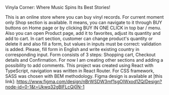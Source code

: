 Vinyla Corner: Where Music Spins Its Best Stories!

This is an online store where you can buy vinyl records. For current moment only Shop section is available. It means, you can navigate to it through BUY buttons on Home page or by clicking BUY IN ONE CLICK in top bar / menu. Also you can open Product page, add it to favorites, adjust its quantity and add to cart. In cart section, customer can change product's quantity or delete it and also fill a form, but values in inputs must be correct: validation is added. Please, fill form in English and write existing country in corresponding input. Form consists of 3 steps: Shopping cart, Checkout details and Confirmation. For now I am creating other sections and adding a possibility to add comments. This project was created using React with TypeScript, navigation was written in React Router. For CSS framework, SASS was chosen with BEM methodology. Figma design is available at [this link]: https://www.figma.com/design/nBrWSDW3mf1sgOlWxod1ZQ/Design?node-id=0-1&t=Ukwq32gBlFLcQj0N-1

[demo]: https://mikezhylka.github.io/vinyla-shop
